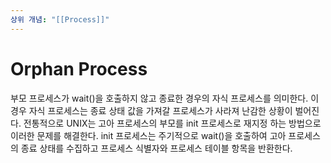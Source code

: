 ```yaml
---
상위 개념: "[[Process]]"
---
```

# Orphan Process
부모 프로세스가 wait()을 호출하지 않고 종료한 경우의 자식 프로세스를 의미한다. 이 경우 자식 프로세스는 종료 상태 값을 가져갈 프로세스가 사라져 난감한 상황이 벌어진다. 전통적으로 UNIX는 고아 프로세스의 부모를 init 프로세스로 재지정 하는 방법으로 이러한 문제를 해결한다. init 프로세스는 주기적으로 wait()을 호출하여 고아 프로세스의 종료 상태를 수집하고 프로세스 식별자와 프로세스 테이블 항목을 반환한다.